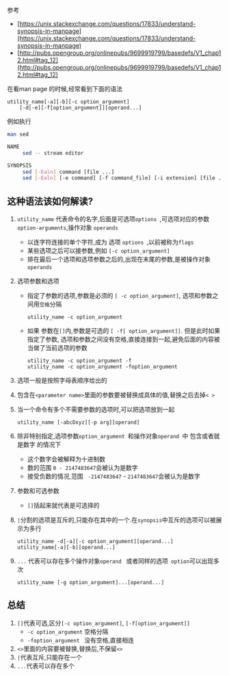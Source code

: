 参考

- [https://unix.stackexchange.com/questions/17833/understand-synopsis-in-manpage](https://unix.stackexchange.com/questions/17833/understand-synopsis-in-manpage)
- [http://pubs.opengroup.org/onlinepubs/9699919799/basedefs/V1_chap12.html#tag_12](http://pubs.opengroup.org/onlinepubs/9699919799/basedefs/V1_chap12.html#tag_12)


在看man page 的时候,经常看到下面的语法

```
utility_name[-a][-b][-c option_argument]
    [-d|-e][-f[option_argument]][operand...]
```
例如执行 

``` bash
man sed
```

```bash
NAME
     sed -- stream editor

SYNOPSIS
     sed [-Ealn] command [file ...]
     sed [-Ealn] [-e command] [-f command_file] [-i extension] [file ...]
```


## 这种语法该如何解读?

1. `utility_name` 代表命令的名字,后面是可选项`options `,可选项对应的参数`option-arguments`,操作对象 `operands`
	- 以连字符连接的单个字符,成为 选项 `options `,以前被称为`flags `
	- 某些选项之后可以接参数,例如 `[-c option_argument]`
	- 排在最后一个选项和选项参数之后的,出现在末尾的参数,是被操作对象`operands `
2. 选项参数和选项
 	- 指定了参数的选项,参数是必须的  `[ -c option_argument]`, 选项和参数之间用`空格`分隔
 	
	 	```
	 	utility_name -c option_argument
	 	```
 	- 如果 参数在`[]`内,参数是可选的  `[ -f[ option_argument]]`. 但是此时如果指定了参数, 选项和参数之间没有空格,直接连接到一起,避免后面的内容被当做了当前选项的参数

	 	```
	 	utility_name -c option_argument -f
	 	utility_name -c option_argument -foption_argument
	 	```
	 	

3. 选项一般是按照字母表顺序给出的
4. 包含在`<parameter name>`里面的参数要被替换成具体的值,替换之后去掉`< >`
5. 当一个命令有多个不需要参数的选项时,可以把选项放到一起
	 
	 ```
	 utility_name [-abcDxyz][-p arg][operand]
	 ```
6. 除非特别指定,选项参数`option_argument `和操作对象`operand `中 包含或者就是数字 的情况下
	- 这个数字会被解释为十进制数
	- 数的范围 `0 - 2147483647`会被认为是数字
	- 接受负数的情况,范围 ` -2147483647` - `2147483647`会被认为是数字
7. 参数和可选参数
	- `[]`括起来就代表是可选择的
8. `|`分割的选项是互斥的,只能存在其中的一个.在`synopsis`中互斥的选项可以被展示为多行

	```
	utility_name -d[-a][-c option_argument][operand...]
	utility_name[-a][-b][operand...]
	```
9. `...` 代表可以存在多个操作对象`operand ` 或者同样的选项` option`可以出现多次
	
	```
	utility_name [-g option_argument]...[operand...]
	```
	
## 总结
1. `[]`代表可选,区分`[-c option_argument]`, `[-f[option_argument]]`
	- `-c option_argument` 空格分隔
	- `-foption_argument ` 没有空格,直接相连
2. `<>`里面的内容要被替换,替换后,不保留`<>`
3. `|`代表互斥,只能存在一个
4. `...`代表可以存在多个
	
	 















